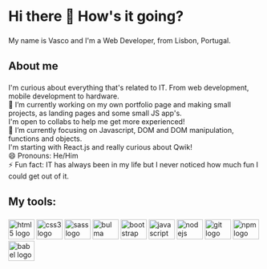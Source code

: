 <h1 align="left">Hi there 👋 How's it going?</h1>

###

<p align="left">My name is Vasco and I'm a Web Developer, from Lisbon, Portugal.</p>

###

<h2 align="left">About me</h2>

###

<p align="left">I'm curious about everything that's related to IT. From web development, mobile development to hardware. <br>🔭 I’m currently working on my own portfolio page and making small projects, as landing pages and some small JS app's. <br> I'm open to collabs to help me get more experienced! <br>🌱 I’m currently focusing on Javascript, DOM and DOM manipulation, functions and objects.<br>I'm starting with React.js and really curious about Qwik! <br>😄 Pronouns: He/Him<br>⚡ Fun fact: IT has always been in my life but I never noticed how much fun I could get out of it.</p>

###

<h2 align="left">My tools:</h2>

###

<div align="left">
  <img src="https://cdn.jsdelivr.net/gh/devicons/devicon/icons/html5/html5-original.svg" height="40" width="52" alt="html5 logo"  />
  <img src="https://cdn.jsdelivr.net/gh/devicons/devicon/icons/css3/css3-original.svg" height="40" width="52" alt="css3 logo"  />
  <img src="https://cdn.jsdelivr.net/gh/devicons/devicon/icons/sass/sass-original.svg" height="40" width="52" alt="sass logo"  />
  <img src="https://cdn.jsdelivr.net/gh/devicons/devicon/icons/bulma/bulma-plain.svg" height="40" width="52" alt="bulma logo" />
  <img src="https://cdn.jsdelivr.net/gh/devicons/devicon/icons/bootstrap/bootstrap-original.svg" height="40" width="52" alt="bootstrap logo"  />
  <img src="https://cdn.jsdelivr.net/gh/devicons/devicon/icons/javascript/javascript-original.svg" height="40" width="52" alt="javascript logo"  />
  <img src="https://cdn.jsdelivr.net/gh/devicons/devicon/icons/nodejs/nodejs-original.svg" height="40" width="52" alt="nodejs logo"  />
  <img src="https://cdn.jsdelivr.net/gh/devicons/devicon/icons/git/git-original.svg" height="40" width="52" alt="git logo"/>
  <img src="https://cdn.jsdelivr.net/gh/devicons/devicon/icons/npm/npm-original-wordmark.svg" height="40" width="52" alt="npm logo"  />
  <img src="https://cdn.jsdelivr.net/gh/devicons/devicon/icons/babel/babel-original.svg" height="40" width="52" alt="babel logo"/>
  <img src="https://cdn.jsdelivr.net/gh/devicons/devicon/icons/webpack/webpack-original.svg" height="40" width="52" alt="webpack logo/>        
  </div>
          






